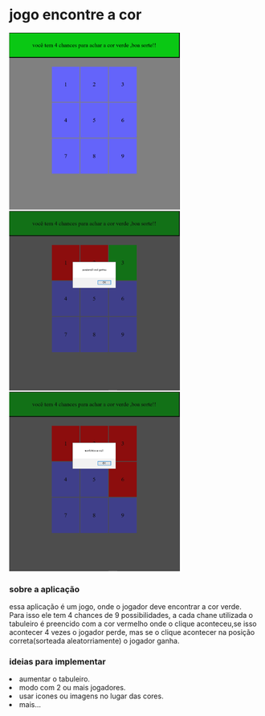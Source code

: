<h1>jogo encontre a cor</h1>



<img src="./img/Captura.png" width="340" alt="print da tela">
<img src="./img/Captura_0.png" width="340" alt="print da tela">
<img src="./img/Captura_1.png" width="340" alt="print da tela">

<h3>sobre a aplicação</h3>
<p>essa aplicação é um jogo, onde o jogador deve encontrar a cor verde.<br>Para isso ele tem 4 chances de 9 possibilidades, a cada chane utilizada o tabuleiro é preencido com a cor vermelho onde o clique aconteceu,se isso acontecer 4 vezes o jogador perde, mas se o clique acontecer na posição correta(sorteada aleatorriamente) o jogador ganha. </p>

<h3>ideias para implementar</h3>
 <li>aumentar o  tabuleiro.</li>
<li> modo com 2 ou mais jogadores.</li>
<li> usar icones ou imagens no lugar das cores.</li>
<li> mais...</li>